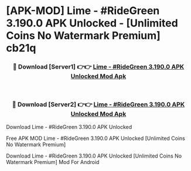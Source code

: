 # [APK-MOD] Lime - #RideGreen 3.190.0 APK Unlocked - [Unlimited Coins No Watermark Premium] cb21q



<div align="center">
<h3>🔴 Download [Server1] 👉👉 <a href="https://momento.my/?title=Lime_-_#RideGreen_3.190.0_APK_Unlocked">Lime - #RideGreen 3.190.0 APK Unlocked Mod Apk</a></h3><br>

<h3>🔴 Download [Server2] 👉👉 <a href="https://momento.my/?title=Lime_-_#RideGreen_3.190.0_APK_Unlocked">Lime - #RideGreen 3.190.0 APK Unlocked Mod Apk</a></h3>
</div>



Download Lime - #RideGreen 3.190.0 APK Unlocked 

Free APK MOD Lime - #RideGreen 3.190.0 APK Unlocked [Unlimited Coins No Watermark Premium]

Download Lime - #RideGreen 3.190.0 APK Unlocked [Unlimited Coins No Watermark Premium] Mod For Android
